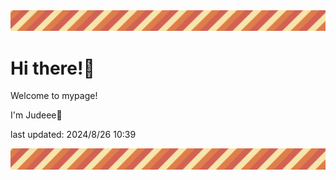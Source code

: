 <!-- Header image -->
<img src="./pokemon/pokemon_23.png" width="1000">

# Hi there!👋

Welcome to mypage!

I'm Judeee🐷

last updated: 2024/8/26 10:39

<!-- Footer image -->
<img src="./pokemon/pokemon_23.png" width="1000">

